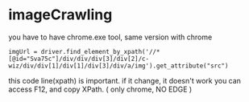 # imageCrawling


you have to have chrome.exe tool, same version with chrome

    imgUrl = driver.find_element_by_xpath('//*[@id="Sva75c"]/div/div/div[3]/div[2]/c-wiz/div/div[1]/div[1]/div[3]/div/a/img').get_attribute("src")
    
this code line(xpath) is important. if it change, it doesn't work
you can access F12, and copy XPath. ( only chrome, NO EDGE )

